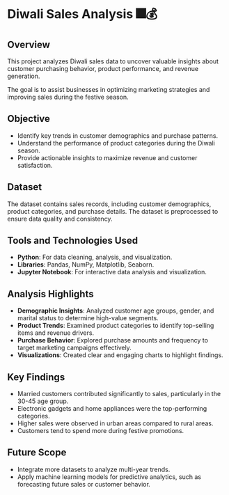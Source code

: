 # Diwali Sales Analysis 🎆💰

## Overview

This project analyzes Diwali sales data to uncover valuable insights about customer purchasing behavior, product performance, and revenue generation. 

The goal is to assist businesses in optimizing marketing strategies and improving sales during the festive season.


## Objective

* Identify key trends in customer demographics and purchase patterns.
* Understand the performance of product categories during the Diwali season.
* Provide actionable insights to maximize revenue and customer satisfaction.

## Dataset
The dataset contains sales records, including customer demographics, product categories, and purchase details. 
The dataset is preprocessed to ensure data quality and consistency.

## Tools and Technologies Used
* **Python**: For data cleaning, analysis, and visualization.
* **Libraries**: Pandas, NumPy, Matplotlib, Seaborn.
* **Jupyter Notebook**: For interactive data analysis and visualization.

## Analysis Highlights
* **Demographic Insights**: Analyzed customer age groups, gender, and marital status to determine high-value segments.
* **Product Trends**: Examined product categories to identify top-selling items and revenue drivers.
* **Purchase Behavior**: Explored purchase amounts and frequency to target marketing campaigns effectively.
* **Visualizations**: Created clear and engaging charts to highlight findings.

## Key Findings
* Married customers contributed significantly to sales, particularly in the 30-45 age group.
* Electronic gadgets and home appliances were the top-performing categories.
* Higher sales were observed in urban areas compared to rural areas.
* Customers tend to spend more during festive promotions.

## Future Scope
* Integrate more datasets to analyze multi-year trends.
* Apply machine learning models for predictive analytics, such as forecasting future sales or customer behavior.
